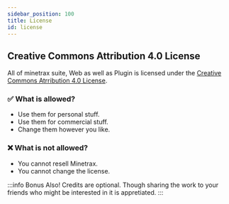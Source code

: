 ```yaml
---
sidebar_position: 100
title: License
id: license
---
```


## Creative Commons Attribution 4.0 License
All of minetrax suite, Web as well as Plugin is licensed under the [Creative Commons Atrribution 4.0 License](https://creativecommons.org/licenses/by/4.0/).

### ✅ What is allowed?
 - Use them for personal stuff.
 - Use them for commercial stuff.
 - Change them however you like.


### ❌ What is not allowed?
 - You cannot resell Minetrax.
 - You cannot change the license.

:::info Bonus
Also! Credits are optional. Though sharing the work to your friends who might be interested in it is appretiated.
:::